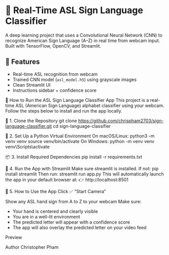 # 🤟 Real-Time ASL Sign Language Classifier

A deep learning project that uses a Convolutional Neural Network (CNN) to recognize American Sign Language (A–Z) in real time from webcam input. 
Built with TensorFlow, OpenCV, and Streamlit.

## 📸 Features
- Real-time ASL recognition from webcam
- Trained CNN model (`asl_model.h5`) using grayscale images
- Clean Streamlit UI
- Instructions sidebar + confidence score

🚀 How to Run the ASL Sign Language Classifier App
This project is a real-time ASL (American Sign Language) alphabet classifier using your webcam. Follow the steps below to install and run the app locally.

🔧 1. Clone the Repository
git clone https://github.com/chrispham2703/sign-language-classifier.git
cd sign-language-classifier

🐍 2. Set Up a Python Virtual Environment
On macOS/Linux:
python3 -m venv venv
source venv/bin/activate
On Windows:
python -m venv venv
venv\Scripts\activate

📦 3. Install Required Dependencies
pip install -r requirements.txt

🧠 4. Run the App with Streamlit
Make sure streamlit is installed. If not:
pip install streamlit
Then run:
streamlit run app.py
This will automatically launch the app in your default browser at:
👉 http://localhost:8501

🎯 5. How to Use the App
Click ✅ “Start Camera”

Show any ASL hand sign from A to Z to your webcam
Make sure:
- Your hand is centered and clearly visible
- You are in a well-lit environment
- The predicted letter will appear with a confidence score
- The app will also overlay the predicted letter on your video feed

Preview


Author
Christopher Pham 
